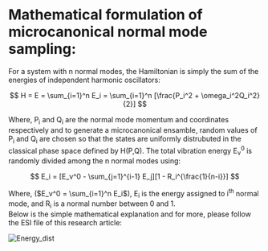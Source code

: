 # Mathematical formulation of microcanonical normal mode sampling:
For a system with n normal modes, the Hamiltonian is simply the sum of the energies of independent harmonic oscillators:
<p align="center">


$$
H =  E = \sum_{i=1}^n E_i = \sum_{i=1}^n [\frac{P_i^2 + \omega_i^2Q_i^2}{2}]
$$


</p>
Where, P<sub>i</sub> and Q<sub>i</sub> are the normal mode momentum and coordinates respectively and to generate a microcanonical ensamble, random values of P<sub>i</sub> and Q<sub>i</sub> are chosen so that the states are uniformly distrubuted in the classical phase space defined by H(P,Q). The total vibration energy E<sub>ν</sub><sup>0</sup> is randomly divided among the n normal modes using:
<p align="center">


$$
E_i = [E_ν^0 - \sum_{j=1}^{i-1} E_j][1 - R_i^{\frac{1}{n-i}}]
$$


</p>

Where, ($E_ν^0 = \sum_{i=1}^n E_i$), E<sub>i</sub> is the energy assigned to i<sup>th</sup> normal mode, and R<sub>i</sub> is a normal number between 0 and 1.\
Below is the simple mathematical explanation and for more, please follow the ESI file of this research article: 
                                        
![Energy_dist](https://github.com/atomicadi/Energy-value-distribution/assets/147025377/17bb5b6c-3675-44b6-839d-2b7a0c467df4)
